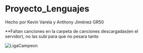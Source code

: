 # Proyecto_Lenguajes

Hecho por Kevin Varela y Anthony Jiménez GR50 

**Faltan canciones en la carpeta de canciones descargadas(en el servidor), no las subí para que no pesara tanto


![LigaCampeon](https://pbs.twimg.com/media/Epu45YBW4AAfaNL?format=jpg&name=medium)
